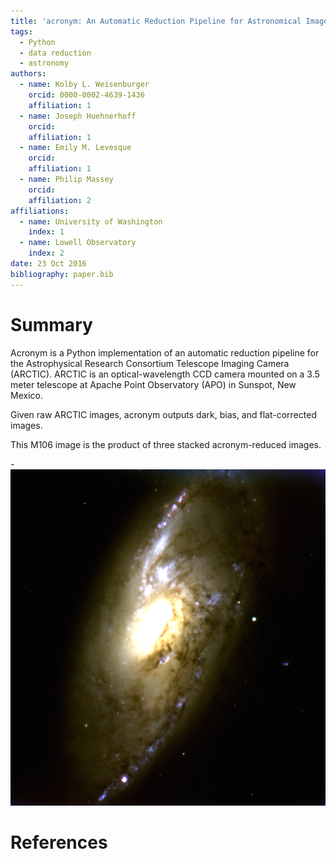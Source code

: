 ```yaml
---
title: 'acronym: An Automatic Reduction Pipeline for Astronomical Images'
tags:
  - Python
  - data reduction
  - astronomy
authors:
  - name: Kolby L. Weisenburger
    orcid: 0000-0002-4639-1436
    affiliation: 1
  - name: Joseph Huehnerhoff
    orcid:
    affiliation: 1
  - name: Emily M. Levesque
    orcid:
    affiliation: 1
  - name: Philip Massey
    orcid:
    affiliation: 2
affiliations:
  - name: University of Washington
    index: 1
  - name: Lowell Observatory
    index: 2
date: 23 Oct 2016
bibliography: paper.bib
---
```


# Summary

Acronym is a Python implementation of an automatic reduction pipeline for the Astrophysical Research Consortium Telescope Imaging Camera (ARCTIC). ARCTIC is an optical-wavelength CCD camera mounted on a 3.5 meter telescope at Apache Point Observatory (APO) in Sunspot, New Mexico. 

Given raw ARCTIC images, acronym outputs dark, bias, and flat-corrected images. 

This M106 image is the product of three stacked acronym-reduced images.

-![M106 in all its glory.](Aligned_m106.png)

# References 
